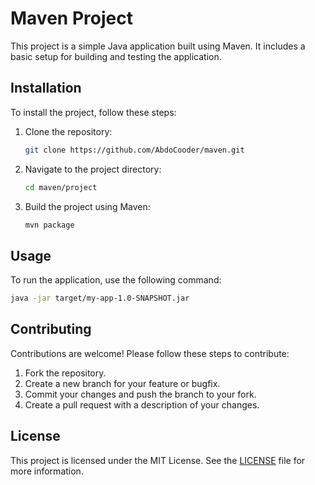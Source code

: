 # Maven Project

This project is a simple Java application built using Maven. It includes a basic setup for building and testing the application.

## Installation

To install the project, follow these steps:

1. Clone the repository:
   ```sh
   git clone https://github.com/AbdoCooder/maven.git
   ```
2. Navigate to the project directory:
   ```sh
   cd maven/project
   ```
3. Build the project using Maven:
   ```sh
   mvn package
   ```

## Usage

To run the application, use the following command:
```sh
java -jar target/my-app-1.0-SNAPSHOT.jar
```

## Contributing

Contributions are welcome! Please follow these steps to contribute:

1. Fork the repository.
2. Create a new branch for your feature or bugfix.
3. Commit your changes and push the branch to your fork.
4. Create a pull request with a description of your changes.

## License

This project is licensed under the MIT License. See the [LICENSE](LICENSE) file for more information.
